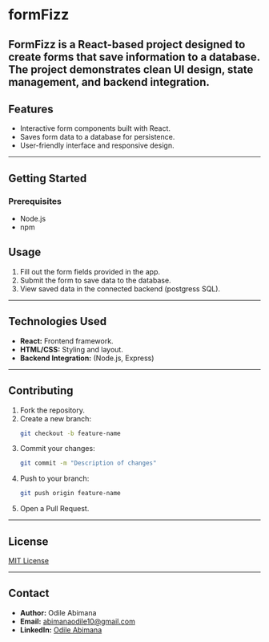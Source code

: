 # formFizz

FormFizz is a React-based project designed to create forms that save information to a database. The project demonstrates clean UI design, state management, and backend integration.
---

## Features
- Interactive form components built with React.
- Saves form data to a database for persistence.
- User-friendly interface and responsive design.

---

## Getting Started

### Prerequisites
- Node.js
- npm


## Usage
1. Fill out the form fields provided in the app.
2. Submit the form to save data to the database.
3. View saved data in the connected backend (postgress SQL).
---

## Technologies Used
- **React:** Frontend framework.
- **HTML/CSS:** Styling and layout.
- **Backend Integration:** (Node.js, Express)

---
## Contributing
1. Fork the repository.
2. Create a new branch:
   ```bash
   git checkout -b feature-name
   ```
3. Commit your changes:
   ```bash
   git commit -m "Description of changes"
   ```
4. Push to your branch:
   ```bash
   git push origin feature-name
   ```
5. Open a Pull Request.

---

## License
[MIT License](LICENSE)

---

## Contact
- **Author:** Odile Abimana  
- **Email:** abimanaodile10@gmail.com  
- **LinkedIn:** [Odile Abimana](https://www.linkedin.com/in/abimana-odile-450506158/)

